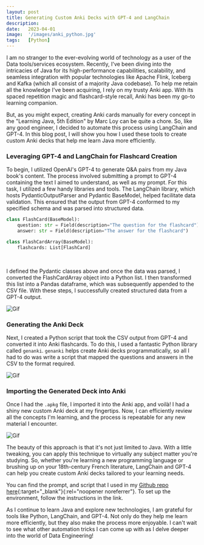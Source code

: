 ```yaml
---
layout: post
title: Generating Custom Anki Decks with GPT-4 and LangChain
description:
date:   2023-04-01
image:  '/images/anki_python.jpg'
tags:   [Python]
---
```


I am no stranger to the ever-evolving world of technology as a user of the Data tools/services ecosystem. Recently, I've been diving into the intricacies of Java for its high-performance capabilities, scalability, and seamless integration with popular technologies like Apache Flink, Iceberg and Kafka (which all consist of a majority Java codebase). To help me retain all the knowledge I've been acquiring, I rely on my trusty Anki app. With its spaced repetition magic and flashcard-style recall, Anki has been my go-to learning companion.

But, as you might expect, creating Anki cards manually for every concept in the "Learning Java, 5th Edition" by Marc Loy can be quite a chore. So, like any good engineer, I decided to automate this process using LangChain and GPT-4. In this blog post, I will show you how I used these tools to create custom Anki decks that help me learn Java more efficiently.

### Leveraging GPT-4 and LangChain for Flashcard Creation

To begin, I utilized OpenAI's GPT-4 to generate Q&A pairs from my Java book's content. The process involved submitting a prompt to GPT-4 containing the text I aimed to understand, as well as my prompt. For this task, I utilized a few handy libraries and tools. The LangChain library, which hosts PydanticOutputParser and Pydantic BaseModel, helped facilitate data validation. This ensured that the output from GPT-4 conformed to my specified schema and was parsed into structured data.

```python
class FlashCard(BaseModel):
    question: str = Field(description="The question for the flashcard")
    answer: str = Field(description="The answer for the flashcard")

class FlashCardArray(BaseModel):
    flashcards: List[FlashCard]
```

<br>

 I defined the Pydantic classes above and once the data was parsed, I converted the FlashCardArray object into a Python list. I then transformed this list into a Pandas dataframe, which was subsequently appended to the CSV file. With these steps, I successfully created structured data from a GPT-4 output.

![Gif]({{site.baseurl}}/images/anki_gpt_pt1.gif) 

### Generating the Anki Deck

Next, I created a Python script that took the CSV output from GPT-4 and converted it into Anki flashcards. To do this, I used a fantastic Python library called `genanki`. `genanki` helps create Anki decks programmatically, so all I had to do was write a script that mapped the questions and answers in the CSV to the format required.

![Gif]({{site.baseurl}}/images/anki_gpt_pt2.gif)

### Importing the Generated Deck into Anki

Once I had the `.apkg` file, I imported it into the Anki app, and voilà! I had a shiny new custom Anki deck at my fingertips. Now, I can efficiently review all the concepts I'm learning, and the process is repeatable for any new material I encounter.

![Gif]({{site.baseurl}}/images/anki_gpt_pt3.gif)

The beauty of this approach is that it's not just limited to Java. With a little tweaking, you can apply this technique to virtually any subject matter you're studying. So, whether you're learning a new programming language or brushing up on your 18th-century French literature, LangChain and GPT-4 can help you create custom Anki decks tailored to your learning needs. 

You can find the prompt, and script that I used in my [Github repo here](https://github.com/oresttokovenko/gpt-anki){:target="_blank"}{:rel="noopener noreferrer"}. To set up the environment, follow the instructions in the link. 

As I continue to learn Java and explore new technologies, I am grateful for tools like Python, LangChain, and GPT-4. Not only do they help me learn more efficiently, but they also make the process more enjoyable. I can't wait to see what other automation tricks I can come up with as I delve deeper into the world of Data Engineering!

